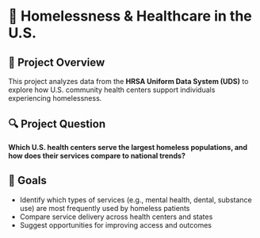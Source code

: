 # 🏥 Homelessness & Healthcare in the U.S.

## 📌 Project Overview
This project analyzes data from the **HRSA Uniform Data System (UDS)** to explore how U.S. community health centers support individuals experiencing homelessness.

## 🔍 Project Question
**Which U.S. health centers serve the largest homeless populations, and how does their services compare to national trends?**

## 🎯 Goals
- Identify which types of services (e.g., mental health, dental, substance use) are most frequently used by homeless patients
- Compare service delivery across health centers and states
- Suggest opportunities for improving access and outcomes
